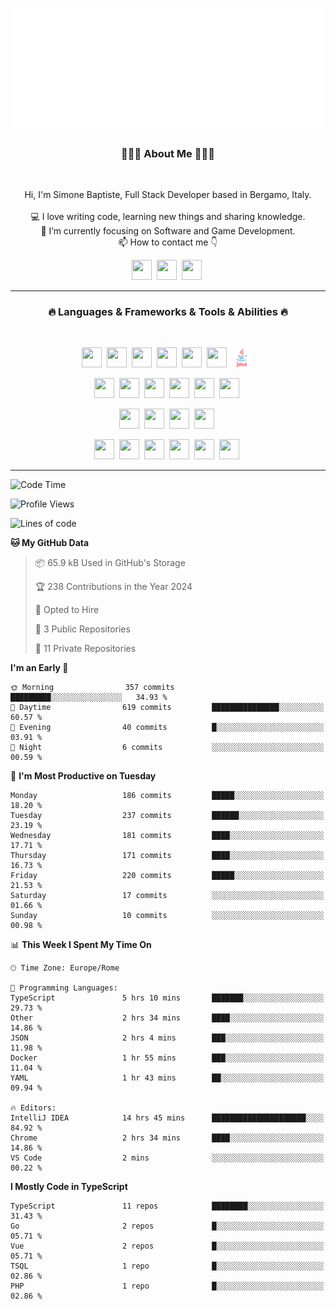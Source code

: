 ![Typing SVG](https://github.com/Silimim/Silimim/blob/main/assets/silimim_small.gif)

###
<h3 align="center">👨🏽‍💻 About Me 👨🏽‍💻</h3><br>
<p align="center">
  Hi, I'm Simone Baptiste, Full Stack Developer based in Bergamo, Italy.
  <br>
  <br>
  💻 I love writing code, learning new things and sharing knowledge.
  <br>
  🎯 I’m currently focusing on Software and Game Development. 
  <br>
  📫 How to contact me 👇
</p>
<p align="center">
<a href="https://www.linkedin.com/in/simone-baptiste-5b5668199/"><img height="32" width="32" src="https://cdn.simpleicons.org/linkedin" /></a>&nbsp;
<a href="https://www.instagram.com/simone_baptiste/"><img height="32" width="32" src="https://cdn.simpleicons.org/instagram" /></a>&nbsp;
<a href="mailto:baptistesimone19@gmail.com"><img height="32" width="32" src="https://cdn.simpleicons.org/gmail" /></a>&nbsp;
</p>
<hr>
<h3 align="center">🔥 Languages & Frameworks & Tools & Abilities 🔥</h3><br>
<p align="center">
<img height="32" width="32" src="https://cdn.simpleicons.org/javascript" />&nbsp;
<img height="32" width="32" src="https://cdn.simpleicons.org/typescript" />&nbsp;
<img height="32" width="32" src="https://cdn.simpleicons.org/html5" />&nbsp;
<img height="32" width="32" src="https://cdn.simpleicons.org/css3" />&nbsp;
<img height="32" width="32" src="https://cdn.simpleicons.org/dart" />&nbsp;
<img height="32" width="32" src="https://cdn.simpleicons.org/python" />&nbsp;
<img height="32" width="32" src="https://github.com/Silimim/Silimim/blob/main/assets/java.svg" />&nbsp;
</p>
<p align="center">
<img height="32" width="32" src="https://cdn.simpleicons.org/angular/c3002f" />&nbsp;
<img height="32" width="32" src="https://cdn.simpleicons.org/react" />&nbsp;
<img height="32" width="32" src="https://cdn.simpleicons.org/flutter" />&nbsp;
<img height="32" width="32" src="https://cdn.simpleicons.org/springboot" />&nbsp;
<img height="32" width="32" src="https://cdn.simpleicons.org/unity" />&nbsp;
<img height="32" width="32" src="https://cdn.simpleicons.org/godotengine" />&nbsp;
</p>
<p align="center">
<img height="32" width="32" src="https://cdn.simpleicons.org/mysql" />&nbsp;
<img height="32" width="32" src="https://cdn.simpleicons.org/sqlite" />&nbsp;
<img height="32" width="32" src="https://cdn.simpleicons.org/mongodb" />&nbsp;
<img height="32" width="32" src="https://cdn.simpleicons.org/docker" />&nbsp;
</p>
<p align="center">
<img height="32" width="32" src="https://cdn.simpleicons.org/git" />&nbsp;
<img height="32" width="32" src="https://cdn.simpleicons.org/github" />&nbsp;
<img height="32" width="32" src="https://cdn.simpleicons.org/intellijidea" />&nbsp;
<img height="32" width="32" src="https://cdn.simpleicons.org/visualstudiocode" />&nbsp;
<img height="32" width="32" src="https://cdn.simpleicons.org/adobephotoshop" />&nbsp;
<img height="32" width="32" src="https://cdn.simpleicons.org/adobeillustrator" />&nbsp;
</p>
<hr>

<!--START_SECTION:waka-->
![Code Time](http://img.shields.io/badge/Code%20Time-701%20hrs%2058%20mins-blue)

![Profile Views](http://img.shields.io/badge/Profile%20Views-0-blue)

![Lines of code](https://img.shields.io/badge/From%20Hello%20World%20I%27ve%20Written-6.7%20million%20lines%20of%20code-blue)

**🐱 My GitHub Data** 

> 📦 65.9 kB Used in GitHub's Storage 
 > 
> 🏆 238 Contributions in the Year 2024
 > 
> 💼 Opted to Hire
 > 
> 📜 3 Public Repositories 
 > 
> 🔑 11 Private Repositories 
 > 
**I'm an Early 🐤** 

```text
🌞 Morning                357 commits         █████████░░░░░░░░░░░░░░░░   34.93 % 
🌆 Daytime                619 commits         ███████████████░░░░░░░░░░   60.57 % 
🌃 Evening                40 commits          █░░░░░░░░░░░░░░░░░░░░░░░░   03.91 % 
🌙 Night                  6 commits           ░░░░░░░░░░░░░░░░░░░░░░░░░   00.59 % 
```
📅 **I'm Most Productive on Tuesday** 

```text
Monday                   186 commits         █████░░░░░░░░░░░░░░░░░░░░   18.20 % 
Tuesday                  237 commits         ██████░░░░░░░░░░░░░░░░░░░   23.19 % 
Wednesday                181 commits         ████░░░░░░░░░░░░░░░░░░░░░   17.71 % 
Thursday                 171 commits         ████░░░░░░░░░░░░░░░░░░░░░   16.73 % 
Friday                   220 commits         █████░░░░░░░░░░░░░░░░░░░░   21.53 % 
Saturday                 17 commits          ░░░░░░░░░░░░░░░░░░░░░░░░░   01.66 % 
Sunday                   10 commits          ░░░░░░░░░░░░░░░░░░░░░░░░░   00.98 % 
```


📊 **This Week I Spent My Time On** 

```text
🕑︎ Time Zone: Europe/Rome

💬 Programming Languages: 
TypeScript               5 hrs 10 mins       ███████░░░░░░░░░░░░░░░░░░   29.73 % 
Other                    2 hrs 34 mins       ████░░░░░░░░░░░░░░░░░░░░░   14.86 % 
JSON                     2 hrs 4 mins        ███░░░░░░░░░░░░░░░░░░░░░░   11.98 % 
Docker                   1 hr 55 mins        ███░░░░░░░░░░░░░░░░░░░░░░   11.04 % 
YAML                     1 hr 43 mins        ██░░░░░░░░░░░░░░░░░░░░░░░   09.94 % 

🔥 Editors: 
IntelliJ IDEA            14 hrs 45 mins      █████████████████████░░░░   84.92 % 
Chrome                   2 hrs 34 mins       ████░░░░░░░░░░░░░░░░░░░░░   14.86 % 
VS Code                  2 mins              ░░░░░░░░░░░░░░░░░░░░░░░░░   00.22 % 
```

**I Mostly Code in TypeScript** 

```text
TypeScript               11 repos            ████████░░░░░░░░░░░░░░░░░   31.43 % 
Go                       2 repos             █░░░░░░░░░░░░░░░░░░░░░░░░   05.71 % 
Vue                      2 repos             █░░░░░░░░░░░░░░░░░░░░░░░░   05.71 % 
TSQL                     1 repo              █░░░░░░░░░░░░░░░░░░░░░░░░   02.86 % 
PHP                      1 repo              █░░░░░░░░░░░░░░░░░░░░░░░░   02.86 % 
```




<!--END_SECTION:waka-->
